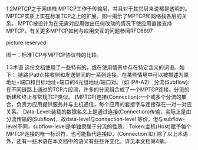 1.2MPTCP之于网络栈
MPTCP工作于传输层，并且对于其它层来说都是透明的。MPTCP实质上实在标准TCP之上的扩展。图一揭示了MPTCP和网络栈各层的关系。
MPTC被设计为在无需对应用做出任何改动的情况下使应用直接支持MPTCP。有关更多MPTCP如何与应用交互的问题参阅RFC6897

picture reserved

图一：标准TCP与MPTCP协议栈的比较。

1.3术语
这份文档使用了一些特有的，或在使用情景中存在特定含义的词语。如下：
链路(Path):接收侧和发送侧间的一系列连接，在某些情境中可以被描述为原地址+端口和目标地址+端口的4元组地址/端口对。（如
IP#-A2）
分流(Subflow):在不同链路上通过的TCP片段流，许多的分流组合成了一个MPTCP连接。分流的新建和终止与常规TCP类似。
(MPTCP)连接(Connection):一个或多个分流的集合，负责为应用提供服务并与主机通信，每个应用的套接字与连接存在一对一对应关系。
Data-Level:装载的数据名义上是通过连接(Connection)传输，实际上是由分流传输的(Subflow)，故data-level与connection-level
等价，但与subflow-level不同，subflow-level是单独隶属于分流的性质。
Token:主机(Host)赋予每个MPTCP连接的唯一标识符，也可能指代连接ID。(Connection ID)
除了以上术语外，还有一些术语在本文档中的语义有些些许变化，详见本文档第4章。